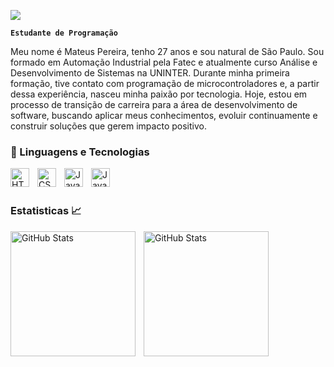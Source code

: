 <p> 
    <img src="https://readme-typing-svg.herokuapp.com?font=Poppins&size=24&color=add8e6&center=true&vCenter=true&lines=;Olá+,+me+chamo+Mateus+Pereira+👨🏻‍💻+&#128075;;Seja+bem+-+vindo+ao+meu+perfil!"(https://git.io/typing-svg>
 </p>

**`Estudante de Programação`**

Meu nome é Mateus Pereira, tenho 27 anos e sou natural de São Paulo. Sou formado em Automação Industrial pela Fatec e atualmente curso Análise e Desenvolvimento de Sistemas na UNINTER. Durante minha primeira formação, tive contato com programação de microcontroladores e, a partir dessa experiência, nasceu minha paixão por tecnologia. Hoje, estou em processo de transição de carreira para a área de desenvolvimento de software, buscando aplicar meus conhecimentos, evoluir continuamente e construir soluções que gerem impacto positivo.


### 🤖 Linguagens e Tecnologias

<img 
    align="left" 
    alt="HTML"
    title="HTML" 
    width="30px" 
    style="padding-right: 10px;" 
    src="https://cdn.jsdelivr.net/gh/devicons/devicon@latest/icons/html5/html5-original.svg" 
/>
<img 
    align="left" 
    alt="CSS" 
    title="CSS"
    width="30px" 
    style="padding-right: 10px;" 
    src="https://cdn.jsdelivr.net/gh/devicons/devicon@latest/icons/css3/css3-original.svg" 
/>
<img 
    align="left" 
    alt="JavaScript" 
    title="JavaScript"
    width="30px" 
    style="padding-right: 10px;" 
    src="https://cdn.jsdelivr.net/gh/devicons/devicon@latest/icons/javascript/javascript-original.svg" 
/>

<img 
    align="left" 
    alt="Java" 
    title="Java"
    width="30px" 
    style="padding-right: 10px;" 
    src="https://cdn.jsdelivr.net/gh/devicons/devicon@latest/icons/java/java-original-wordmark.svg" 
    />
    <br>
    <br>

### Estatisticas 📈

<p>
  <img 
    align="left" 
    alt="GitHub Stats" 
    height="200" 
    style="padding-right: 10px;" 
    src="https://github-readme-stats.vercel.app/api?username=mateus-pereira1&show_icons=true&theme=tokyonight&include_all_commits=true&locale=pt-br" 
  />

  <img 
      align="left" 
      alt="GitHub Stats" 
      height="200" 
      style="padding-right: 10px;" 
      src="https://github-readme-stats.vercel.app/api/top-langs/?username=mateus-pereira1&theme=tokyonight&layout=compact&custom_title=Tecnologias&langs_count=9" 
  />
  </p>
          
<!--
**mateus-pereira1/mateus-pereira1** is a ✨ _special_ ✨ repository because its `README.md` (this file) appears on your GitHub profile.

Here are some ideas to get you started:

- 🔭 I’m currently working on ...
- 🌱 I’m currently learning ...
- 👯 I’m looking to collaborate on ...
- 🤔 I’m looking for help with ...
- 💬 Ask me about ...
- 📫 How to reach me: ...
- 😄 Pronouns: ...
- ⚡ Fun fact: ...
-->
